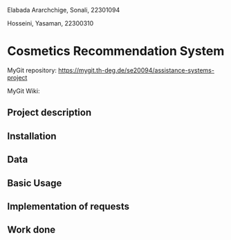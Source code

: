 Elabada Ararchchige, Sonali, 22301094

Hosseini, Yasaman, 22300310

# Cosmetics Recommendation System

MyGit repository: https://mygit.th-deg.de/se20094/assistance-systems-project

MyGit Wiki: 

## Project description


## Installation

## Data

## Basic Usage

## Implementation of requests

## Work done


